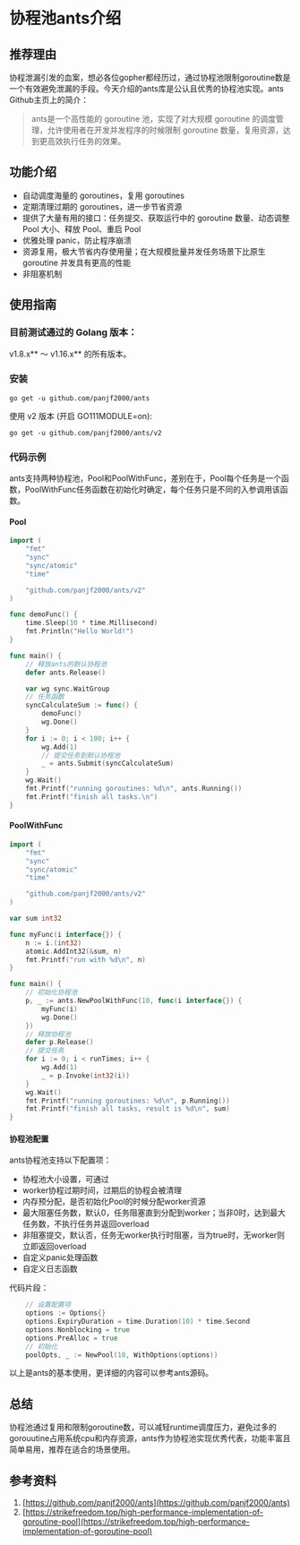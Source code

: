 # 协程池ants介绍

## 推荐理由

协程泄漏引发的血案，想必各位gopher都经历过，通过协程池限制goroutine数是一个有效避免泄漏的手段。今天介绍的ants库是公认且优秀的协程池实现。ants Github主页上的简介：
> ants是一个高性能的 goroutine 池，实现了对大规模 goroutine 的调度管理，允许使用者在开发并发程序的时候限制 goroutine 数量，复用资源，达到更高效执行任务的效果。

## 功能介绍

- 自动调度海量的 goroutines，复用 goroutines
- 定期清理过期的 goroutines，进一步节省资源
- 提供了大量有用的接口：任务提交、获取运行中的 goroutine 数量、动态调整 Pool 大小、释放 Pool、重启 Pool
- 优雅处理 panic，防止程序崩溃
- 资源复用，极大节省内存使用量；在大规模批量并发任务场景下比原生 goroutine 并发具有更高的性能
- 非阻塞机制

## 使用指南

### 目前测试通过的 Golang 版本：

v1.8.x** ～ v1.16.x** 的所有版本。

### 安装

```shell
go get -u github.com/panjf2000/ants
```

使用 v2 版本 (开启 GO111MODULE=on):

```shell
go get -u github.com/panjf2000/ants/v2
```

### 代码示例

ants支持两种协程池，Pool和PoolWithFunc，差别在于，Pool每个任务是一个函数，PoolWithFunc任务函数在初始化时确定，每个任务只是不同的入参调用该函数。

#### Pool

```go
import (
    "fmt"
    "sync"
    "sync/atomic"
    "time"

    "github.com/panjf2000/ants/v2"
)

func demoFunc() {
    time.Sleep(10 * time.Millisecond)
    fmt.Println("Hello World!")
}

func main() {
    // 释放ants的默认协程池
    defer ants.Release()

    var wg sync.WaitGroup
    // 任务函数
    syncCalculateSum := func() {
        demoFunc()
        wg.Done()
    }
    for i := 0; i < 100; i++ {
        wg.Add(1)
        // 提交任务到默认协程池
        _ = ants.Submit(syncCalculateSum)
    }
    wg.Wait()
    fmt.Printf("running goroutines: %d\n", ants.Running())
    fmt.Printf("finish all tasks.\n")
}
```

#### PoolWithFunc

```go
import (
    "fmt"
    "sync"
    "sync/atomic"
    "time"

    "github.com/panjf2000/ants/v2"
)

var sum int32

func myFunc(i interface{}) {
    n := i.(int32)
    atomic.AddInt32(&sum, n)
    fmt.Printf("run with %d\n", n)
}

func main() {
    // 初始化协程池
    p, _ := ants.NewPoolWithFunc(10, func(i interface{}) {
        myFunc(i)
        wg.Done()
    })
    // 释放协程池
    defer p.Release()
    // 提交任务
    for i := 0; i < runTimes; i++ {
        wg.Add(1)
        _ = p.Invoke(int32(i))
    }
    wg.Wait()
    fmt.Printf("running goroutines: %d\n", p.Running())
    fmt.Printf("finish all tasks, result is %d\n", sum)
}
```

#### 协程池配置

ants协程池支持以下配置项：
- 协程池大小设置，可通过
- worker协程过期时间，过期后的协程会被清理
- 内存预分配，是否初始化Pool的时候分配worker资源
- 最大阻塞任务数，默认0，任务阻塞直到分配到worker；当非0时，达到最大任务数，不执行任务并返回overload
- 非阻塞提交，默认否，任务无worker执行时阻塞，当为true时，无worker则立即返回overload
- 自定义panic处理函数
- 自定义日志函数

代码片段：

```go
    // 设置配置项
    options := Options{}
	options.ExpiryDuration = time.Duration(10) * time.Second
	options.Nonblocking = true
	options.PreAlloc = true
    // 初始化
	poolOpts, _ := NewPool(10, WithOptions(options))

```

以上是ants的基本使用，更详细的内容可以参考ants源码。

## 总结

协程池通过复用和限制goroutine数，可以减轻runtime调度压力，避免过多的gorouutine占用系统cpu和内存资源，ants作为协程池实现优秀代表，功能丰富且简单易用，推荐在适合的场景使用。

## 参考资料

1. [https://github.com/panjf2000/ants](https://github.com/panjf2000/ants)
2. [https://strikefreedom.top/high-performance-implementation-of-goroutine-pool](https://strikefreedom.top/high-performance-implementation-of-goroutine-pool)
